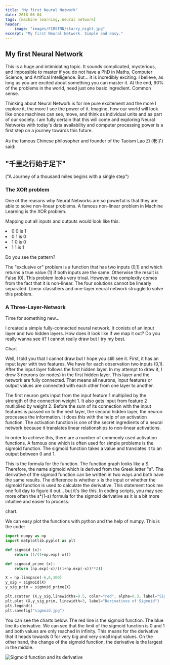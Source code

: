 ```yaml
---
title: "My first Neural Network"
date: 2018-06-04
tags: [machine learning, neural network]
header:
    image: "images/FIRSTNN/starry_night.jpg"
excerpt: "My first Neural Network. Simple and easy."
---
```



## My first Neural Network

This is a huge and intimidating topic. It sounds complicated, mysterious,
and impossible to master if you do not have a PhD in Maths, Computer Science,
and Artifical Intelligence. But... it is incredibly exciting. I believe,
as long as you are excited about something you can master it. At the end,
90% of the problems in the world, need just one basic ingredient.
Common sense.

Thinking about Neural Network is for me pure excitement and the more I
explore it, the more I see the power of it. Imagine, how our world will
look like once machines can see, move, and think as individual units and
as part of our society. I am fully certain that this will come and exploring
Neural Networks with today's data availability and computer processing power
is a first step on a journey towards this future.

As the famous Chinese philosopher and founder of the Taoism Lao Zi (老子) said:

## "千里之行始于足下"

("A Journey of a thousand miles begins with a single step")

### The XOR problem

One of the reasons why Neural Networks are so powerful is that they are
able to solve non-linear problems. A famous non-linear problem in Machine
Learning is the XOR problem.

Mapping out all inputs and outputs would look like this:

<li>0 0 is 1</li>
<li>0 1 is 0</li>
<li>1 0 is 0</li>
<li>1 1 is 1</li>

Do you see the pattern?

The "exclusive or" problem is a function that has two inputs (0,1) and
which returns a true value (1) if both inputs are the same. Otherwise
the result is False (0). This problem looks very trival. However, the
complexity comes from the fact that it is non-linear. The four solutions
cannot be linearly separated. Linear classifiers and one-layer neural
network struggle to solve this problem.

### A Three-Layer-Network

Time for something new...

I created a simple fully-connected neural network. It conists of an input layer
and two hidden layers. How does it look like if we map it out? Do you really
wanna see it? I cannot really draw but I try my best.

Chart

Well, I told you that I cannot draw but I hope you still see it. First, it has
an input layer with two features. We have for each observation two inputs (0,1).
After the input layer follows the first hidden layer. In my attempt to
draw it, I drew 3 neurons (or nodes) in the first hidden layer. This layer and
the network are fully connected. That means all neurons, input features or output
values are connected with each other from one layer to another.

The first neuron gets input from the input feature 1 multiplied by the strength
of the connection weight 1. It also gets input from feature 2 mutliplied by weight 2.
Before the sum of its connection with the input features is passed on to
the next layer, the second hidden layer, the neuron processes the information.
It does this with the help of an activation function. The activation function is
one of the secret ingredients of a neural network because it translates linear
relationships to non-linear activations.

In order to achieve this, there are a number of commonly used activation functions.
A famous one which is often used for simple problems is the sigmoid function. The
sigmoid function takes a value and translates it to an output between 0 and 1.

This is the formula for the function. The function graph looks like a S.
Therefore, the name sigmoid which is derived from the Greek letter "s".
The derivative of the sigmoid function can be written in two ways and both
have the same results. The difference is whether x is the input or
whether the sigmoid function is used to calculate the derivative. This statement
took me one full day to figure it out... but it's like this. In coding scripts,
you may see more often the s*(1-s) formula for the sigmoid derivative as it
is a bit more intuitive and easier to process.

chart.

We can easy plot the functions with python and the help of numpy.
This is the code:

```python
import numpy as np
import matplotlib.pyplot as plt

def sigmoid (x):
    return (1/(1+np.exp(-x)))

def sigmoid_prime (x):
    return (np.exp(-x)/((1+np.exp(-x))**2))

X = np.linspace(-6,6,100)
y_sig = sigmoid(X)
y_sig_prim = sigmoid_prime(X)

plt.scatter (X,y_sig,linewidths=0.5, color="red", alpha=0.3, label="Sigmoid function")
plt.plot (X,y_sig_prim, linewidth=3, label="Derivatives of Sigmoid")
plt.legend()
plt.savefig("sigmoid.jpg")
```

You can see the charts below. The red line is the sigmoid function. The blue line
its derivative. We can see that the limit of the sigmoid function is 0 and 1
and both values are only reached in infinity. This means for the derivative
that it heads towards 0 for very big and very small input values. On the
other hand, the change of the sigmoid function, the derivative is the
largest in the middle.

<img src="{{ site.url }}{{ site.baseurl }}/images/FIRSTNN/sigmoid.jpg"
alt="Sigmoid function and its derivative">
